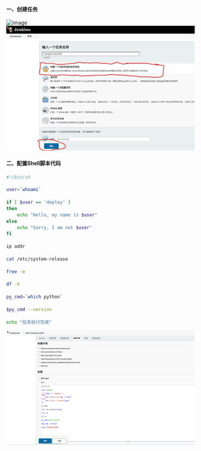 #### 一、创建任务
![image](https://github.com/firechiang/kubernetes-study/blob/master/jenkins/image/build01.PNG)
![image](https://github.com/firechiang/kubernetes-study/blob/master/jenkins/image/freestyle-job-simple01.png)

#### 二、配置Shell脚本代码
```bash
#!/bin/sh

user=`whoami`

if [ $user == 'deploy' ]
then
	echo "Hello, my name is $user"
else
	echo "Sorry, I am not $user"
fi

ip addr

cat /etc/system-release

free -m

df -h

py_cmd=`which python`

$py_cmd --version

echo "任务执行完成"
```

![image](https://github.com/firechiang/kubernetes-study/blob/master/jenkins/image/shell-freestyle-job01.png)